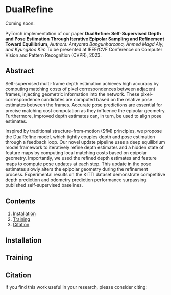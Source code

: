 # DualRefine
Coming soon:

PyTorch implementation of our paper
**DualRefine: Self-Supervised Depth and Pose Estimation Through Iterative Epipolar Sampling and Refinement Toward Equilibrium**,
*Authors: Antyanta Bangunharcana, Ahmed Magd Aly, and KyungSoo Kim*
To be presented at IEEE/CVF Conference on Computer Vision and Pattern Recognition (CVPR), 2023.

## Abstract
Self-supervised multi-frame depth estimation achieves high accuracy by computing matching costs of pixel correspondences between adjacent frames, injecting geometric information into the network. These pixel-correspondence candidates are computed based on the relative pose estimates between the frames. Accurate pose predictions are essential for precise matching cost computation as they influence the epipolar geometry. Furthermore, improved depth estimates can, in turn, be used to align pose estimates. 

Inspired by traditional structure-from-motion (SfM) principles, we propose the DualRefine model, which tightly couples depth and pose estimation through a feedback loop. Our novel update pipeline uses a deep equilibrium model framework to iteratively refine depth estimates and a hidden state of feature maps by computing local matching costs based on epipolar geometry. Importantly, we used the refined depth estimates and feature maps to compute pose updates at each step. This update in the pose estimates slowly alters the epipolar geometry during the refinement process. Experimental results on the KITTI dataset demonstrate competitive depth prediction and odometry prediction performance surpassing published self-supervised baselines. 

<!-- \[[Project page](https://antabangun.github.io/projects//)\] \[[Paper](https://arxiv.org/abs/)\] -->

## Contents
1. [Installation](#installation)
2. [Training](#training)
4. [Citation](#citation)

## Installation


## Training



## Citation
If you find this work useful in your research, please consider citing:
